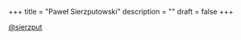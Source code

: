 +++
title = "Paweł Sierzputowski"
description = ""
draft = false
+++

[@sierzput](https://github.com/sierzput)